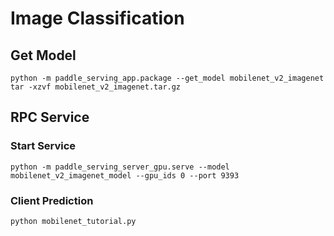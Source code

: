 # Image Classification

## Get Model

```
python -m paddle_serving_app.package --get_model mobilenet_v2_imagenet
tar -xzvf mobilenet_v2_imagenet.tar.gz
```

## RPC Service

### Start Service

```
python -m paddle_serving_server_gpu.serve --model mobilenet_v2_imagenet_model --gpu_ids 0 --port 9393
```

### Client Prediction

```
python mobilenet_tutorial.py
```

